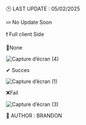 🕑 LAST UPDATE : 05/02/2025

💤 No Update Soon

❗ Full client Side 


🔱None

![Capture d’écran (4)](https://github.com/user-attachments/assets/0fa1c12b-0945-4ef3-a77b-08fc2cea657f)

✔ Succes 

![Capture d’écran (1)](https://github.com/user-attachments/assets/238fe349-bc8d-4a41-ba26-bdbf59ac2d36)

❌Fail

![Capture d’écran (3)](https://github.com/user-attachments/assets/9d1e9b54-b0e4-4976-b724-a532ba90e9c0)

🔰 AUTHOR : BRANDON
